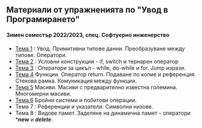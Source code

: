 ## Материали от упражненията по "Увод в Програмирането"
#### Зимен семестър 2022/2023, спец. Софтуерно инженерство

- [Тема 1](https://github.com/s1dvicious/Introduction-to-Programming-22-23/tree/main/Sem%2001) : Увод. Примитивни типове данни. Преобразуване между типове. Оператори.
- [Тема 2](https://github.com/s1dvicious/Introduction-to-Programming-22-23/tree/main/Sem%2002) : Условни конструкции - if, switch и тернарен оператор
- [Тема 3](https://github.com/s1dvicious/Introduction-to-Programming-22-23/tree/main/Sem%2003) : Оператори за цикъл - while, do-while и for. Jump изрази.
- [Тема 4](https://github.com/s1dvicious/Introduction-to-Programming-22-23/tree/main/Sem%2004) Функции. Оператор return. Подаване по копие и референция. Стекова рамка. Комуникация между функции.
- [Тема 5](https://github.com/s1dvicious/Introduction-to-Programming-22-23/tree/main/Sem%2005) Масиви. Масиви с предварително известна големина. Многомерни масиви.
- [Тема 6](https://github.com/s1dvicious/Introduction-to-Programming-22-23/tree/main/Sem%2006) Бройни системи и побитови операции.
- Тема 7 : Референции и указатели. Символни низове.
- Тема 8 : Видове памет. Заделяне на динамична памет - оператори ***new** и ***delete***.
